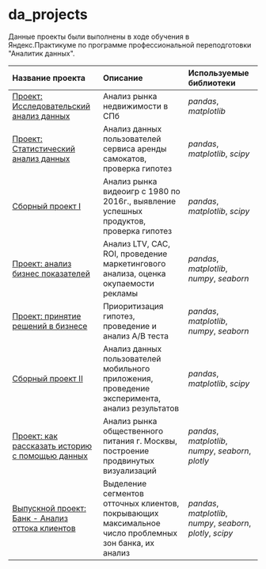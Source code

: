 # da_projects

Данные проекты были выполнены в ходе обучения в Яндекс.Практикуме по программе профессиональной переподготовки "Аналитик данных".

| Название проекта | Описание | Используемые библиотеки | 
| :---------------------- | :---------------------- | :---------------------- |
| [Проект: Исследовательский анализ данных](exploratory_da_project) | Анализ рынка недвижимости в СПб| *pandas*, *matplotlib* |
| [Проект: Статистический анализ данных](statistical_da_project) | Анализ данных пользователей сервиса аренды самокатов, проверка гипотез | *pandas*, *matplotlib*, *scipy* |
| [Сборный проект I](final_project_da_1) | Анализ рынка видеоигр с 1980 по 2016г., выявление успешных продуктов, проверка гипотез| *pandas*, *matplotlib*, *scipy*  |
| [Проект: анализ бизнес показателей](business_da)| Анализ LTV, CAC, ROI, проведение маркетингового анализа, оценка окупаемости рекламы| *pandas*, *matplotlib*, *numpy*, *seaborn* |
| [Проект: принятие решений в бизнесе](a_b_test_da_project) | Приоритизация гипотез, проведение и анализ A/B теста| *pandas*, *matplotlib*, *numpy*, *seaborn* |
| [Сборный проект II](final_project_da_2) | Анализ данных пользователей мобильного приложения, проведение эксперимента, анализ результатов | *pandas*, *matplotlib*, *scipy*  |
| [Проект: как рассказать историю с помощью данных](data_story_project) | Анализ рынка  общественного питания г. Москвы, построение продвинутых визуализаций| *pandas*, *matplotlib*, *numpy*, *seaborn*, *plotly* |
| [Выпускной проект: Банк - Анализ оттока клиентов](final_exam_project) | Выделение сегментов отточных клиентов, покрывающих максимальное число проблемных зон банка, их анализ| *pandas*, *matplotlib*, *numpy*, *seaborn*, *plotly*, *scipy* |
